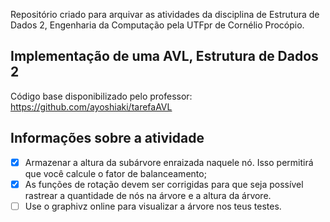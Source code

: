Repositório criado para arquivar as atividades da disciplina de Estrutura de Dados 2, Engenharia da Computação pela UTFpr de Cornélio Procópio.

## Implementação de uma AVL, Estrutura de Dados 2

Código base disponibilizado pelo professor: https://github.com/ayoshiaki/tarefaAVL

## Informações sobre a atividade

- [X] Armazenar a altura da subárvore enraizada naquele nó. Isso permitirá que você calcule o fator de balanceamento;
- [X] As funções de rotação devem ser corrigidas para que seja possível rastrear a quantidade de nós na árvore e a altura da árvore.
- [ ] Use o graphivz online para visualizar a árvore nos teus testes.